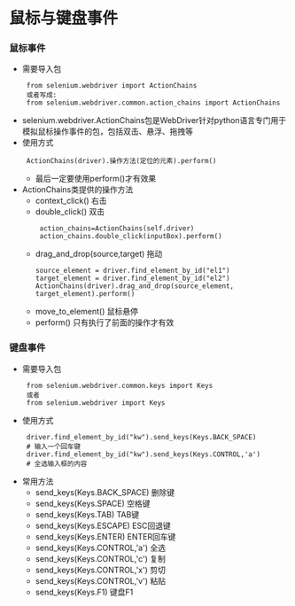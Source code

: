 # 鼠标与键盘事件
### 鼠标事件
* 需要导入包
  ```
   from selenium.webdriver import ActionChains
   或者写成:
   from selenium.webdriver.common.action_chains import ActionChains

  ```
*  selenium.webdriver.ActionChains包是WebDriver针对python语言专门用于模拟鼠标操作事件的包，包括双击、悬浮、拖拽等
* 使用方式
  ```
   ActionChains(driver).操作方法(定位的元素).perform()
  ```
  * 最后一定要使用perform()才有效果
* ActionChains类提供的操作方法
  * context_click() 右击
  * double_click() 双击
    ```
     action_chains=ActionChains(self.driver)
     action_chains.double_click(inputBox).perform()
    ```
  * drag_and_drop(source,target) 拖动
    ```
    source_element = driver.find_element_by_id("el1")
    target_element = driver.find_element_by_id("el2")
    ActionChains(driver).drag_and_drop(source_element, target_element).perform()
    ```
  * move_to_element() 鼠标悬停
  * perform() 只有执行了前面的操作才有效

### 键盘事件
* 需要导入包
  ```
   from selenium.webdriver.common.keys import Keys
   或者
   from selenium.webdriver import Keys
  ```
* 使用方式
  ```
   driver.find_element_by_id("kw").send_keys(Keys.BACK_SPACE)
   # 输入一个回车键
   driver.find_element_by_id("kw").send_keys(Keys.CONTROL,'a')
   # 全选输入框的内容
  ```
* 常用方法
  * send_keys(Keys.BACK_SPACE) 删除键
  * send_keys(Keys.SPACE) 空格键
  * send_keys(Keys.TAB) TAB键
  * send_keys(Keys.ESCAPE) ESC回退键
  * send_keys(Keys.ENTER) ENTER回车键
  * send_keys(Keys.CONTROL,'a') 全选
  * send_keys(Keys.CONTROL,'c') 复制
  * send_keys(Keys.CONTROL,'x') 剪切
  * send_keys(Keys.CONTROL,'v') 粘贴
  * send_keys(Keys.F1) 键盘F1
